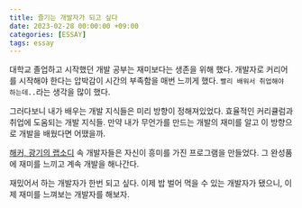 ```yaml
---
title: 즐기는 개발자가 되고 싶다
date: 2023-02-28 00:00:00 +09:00
categories: [ESSAY]
tags: essay
---
```


대학교 졸업하고 시작했던 개발 공부는 재미보다는 생존을 위해 했다. 개발자로 커리어를 시작해야 한다는 압박감이 시간의 부족함을 매번 느끼게 했다. `빨리 배워서 취업해야 하는데..`라는 생각을 많이 했다.

그러다보니 내가 배우는 개발 지식들은 미리 방향이 정해져있었다. 효율적인 커리큘럼과 취업에 도움되는 개발 지식들. 만약 내가 무언가를 만드는 개발의 재미를 알고 이 방향으로 개발을 배웠다면 어땠을까.

[해커, 광기의 랩소디](http://www.yes24.com/Product/Goods/72302803) 속 개발자들은 자신이 흥미를 가진 프로그램을 만들었다. 그 완성품에 재미를 느끼고 계속 개발을 해나간다. 

재밌어서 하는 개발자가 한번 되고 싶다. 이제 밥 벌어 먹을 수 있는 개발자가 됐으니, 이제 재미를 느껴보는 개발자를 해보자. 
